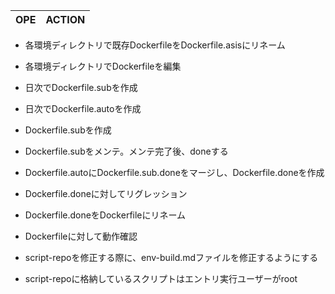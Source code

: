 |OPE|ACTION|
|--:|--:|


- 各環境ディレクトリで既存DockerfileをDockerfile.asisにリネーム

- 各環境ディレクトリでDockerfileを編集

- 日次でDockerfile.subを作成

- 日次でDockerfile.autoを作成

- Dockerfile.subを作成

- Dockerfile.subをメンテ。メンテ完了後、doneする

- Dockerfile.autoにDockerfile.sub.doneをマージし、Dockerfile.doneを作成

- Dockerfile.doneに対してリグレッション

- Dockerfile.doneをDockerfileにリネーム

- Dockerfileに対して動作確認

- script-repoを修正する際に、env-build.mdファイルを修正するようにする

- script-repoに格納しているスクリプトはエントリ実行ユーザーがroot
